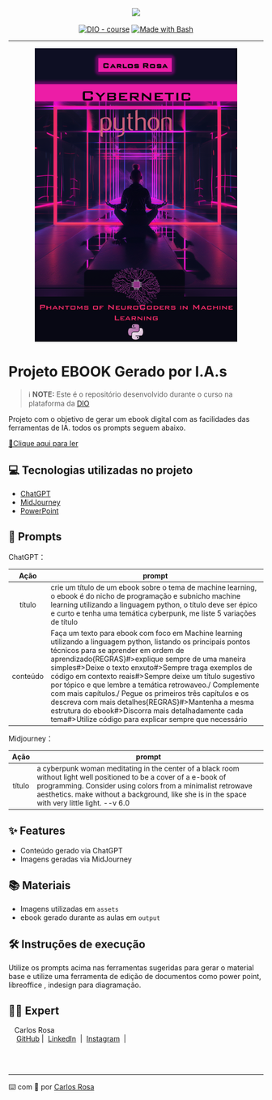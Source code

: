 <p align="center">
    <img width="100" src=".github/assets/banner.png">
</p>


<p align="center">
<a href="https://dio.me/"><img src="https://img.shields.io/badge/DIO-Course-28DA77?logo=youtube" alt="DIO - course"></a>
<a href="https://www.gnu.org/software/bash/" title="Go to Bash homepage"><img src="https://img.shields.io/badge/Prompt-Project-blue?logo=gnu-bash&amp;logoColor=white" alt="Made with Bash"></a></p>

-------


<p align="center">
<img 
    src="./assets/cover.png"
    width="400"  
/>
</p>

# Projeto EBOOK Gerado por I.A.s


 > ℹ️ **NOTE:** Este é o repositório desenvolvido durante o curso na plataforma da [DIO](https://dio.me)

Projeto com o objetivo de gerar um ebook digital com as facilidades das ferramentas de IA. todos os prompts
seguem abaixo.

<a href="https://github.com/Synth-ShellZ/ebook-Cybernetic-Python-Phantom-of-NeuroCoders-in-Machine-Learning/blob/main/output/ebook-Cybernetic-Python-Phantoms-of-NeuroCoders-in-Machine-Learning.pdf" title="View PDF now"> 📕Clique aqui para ler</a>

## 💻 Tecnologias utilizadas no projeto

- [ChatGPT](https://chat.openai.com/) 
- [MidJourney](https://www.midjourney.com/app/)
- [PowerPoint](https://www.microsoft.com/en/microsoft-365/powerpoint)

## 🧠 Prompts


ChatGPT：

|   Ação   | prompt                                                                                                                                                                                                                                                                         |
| :------: | ------------------------------------------------------------------------------------------------------------------------------------------------------------------------------------------------------------------------------------------------------------------------------ |
|  título  | crie um título de um ebook sobre o tema de machine learning, o ebook é do nicho de programação e subnicho machine learning utilizando a linguagem python, o título deve ser épico e curto e tenha uma temática cyberpunk, me liste 5 variações de título                                                        |
| conteúdo | Faça um texto para ebook com foco em Machine learning utilizando a linguagem python, listando os principais pontos técnicos para se aprender em ordem de aprendizado{REGRAS}#>explique sempre de uma maneira simples#>Deixe o texto enxuto#>Sempre traga exemplos de código em contexto reais#>Sempre deixe um título sugestivo por tópico e que lembre a temática retrowaveo./ Complemente com mais capítulos./ Pegue os primeiros  três capítulos e os descreva com mais detalhes{REGRAS}#>Mantenha a mesma estrutura do ebook#>Discorra mais detalhadamente cada tema#>Utilize código para explicar sempre que necessário |


Midjourney：

|  Ação  | prompt                                                                                 |
| :----: | -------------------------------------------------------------------------------------- |
| título | a cyberpunk woman meditating in the center of a black room without light well positioned to be a cover of a e-book of programming. Consider using colors from a minimalist retrowave aesthetics. make without a background, like she is in the space with very little light. --v 6.0 |

## ✨ Features

- Conteúdo gerado via ChatGPT
- Imagens geradas via MidJourney

## 📚 Materiais

- Imagens utilizadas em `assets`
- ebook gerado durante as aulas em `output`

## 🛠️ Instruções de execução

Utilize os prompts acima nas ferramentas sugeridas para gerar o material base e utilize uma ferramenta de edição de documentos como power point, libreoffice , indesign para diagramação.

## 👨‍💻 Expert

<p>
    <p>&nbsp&nbsp&nbspCarlos Rosa <br>
    &nbsp&nbsp&nbsp
    <a href="https://github.com/Synth-ShellZ">
    GitHub</a>&nbsp;|&nbsp;
    <a href="www.linkedin.com/in/carlos-eduardo-rosa-6b6a5b280">LinkedIn</a>
&nbsp;|&nbsp;
    <a href="https://www.instagram.com/eeduardorosa/">
    Instagram</a>
&nbsp;|&nbsp;</p>
</p>
<br/><br/>
<p>

---

⌨️ com 💜 por [Carlos Rosa](https://github.com/Synth-ShellZ)
